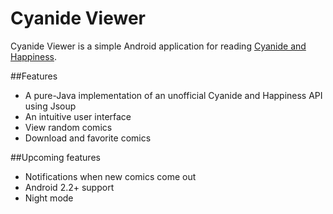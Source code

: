 Cyanide Viewer
=============

Cyanide Viewer is a simple Android application for reading [Cyanide and Happiness](http://explosm.net/comics/).

##Features

 + A pure-Java implementation of an unofficial Cyanide and Happiness API using Jsoup
 + An intuitive user interface
 + View random comics
 + Download and favorite comics

##Upcoming features
 + Notifications when new comics come out
 + Android 2.2+ support
 + Night mode
